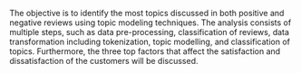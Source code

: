 The objective is to identify the most topics discussed in both positive and negative reviews using topic modeling techniques. 
The analysis consists of multiple steps, such as data pre-processing, classification of reviews, data transformation including tokenization, topic modelling, and classification of topics. 
Furthermore, the three top factors that affect the satisfaction and dissatisfaction of the customers will be discussed. 
